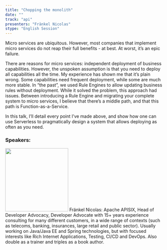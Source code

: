 ```yaml
---
title: "Chopping the monolith"
date: "" 
track: "api"
presenters: "Fränkel Nicolas"
stype: "English Session"
---
```

Micro services are ubiquitous. However, most companies that implement micro services do not reap their full benefits - at best. At worst, it’s an epic failure.

There are reasons for micro services: independent deployment of business capabilities. However, the unspoken assumption is that you need to deploy all capabilities all the time. My experience has shown me that it’s plain wrong. Some capabilities need frequent deployment, while some are much more stable. In “the past”, we used Rule Engines to allow updating business rules without deployment. While it solved the problem, this approach had issues. Between introducing a Rule Engine and migrating your complete system to micro services, I believe that there’s a middle path, and that this path is Function-as-a-Service.

In this talk, I’ll detail every point I’ve made above, and show how one can use Serverless to pragmatically design a system that allows deploying as often as you need.
 ### Speakers: 
 <img src="images/speaker/1034.png" width="200" />
 Fränkel Nicolas: Apache APISIX, Head of Developer Advocacy, Developer Advocate with 15+ years experience consulting for many different customers, in a wide range of contexts (such as telecoms, banking, insurances, large retail and public sector). Usually working on Java/Java EE and Spring technologies, but with focused interests like Rich Internet Applications, Testing, CI/CD and DevOps. Also double as a trainer and triples as a book author.
 